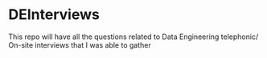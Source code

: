 # DEInterviews
This repo will have all the questions related to Data Engineering telephonic/ On-site interviews that I was able to gather

